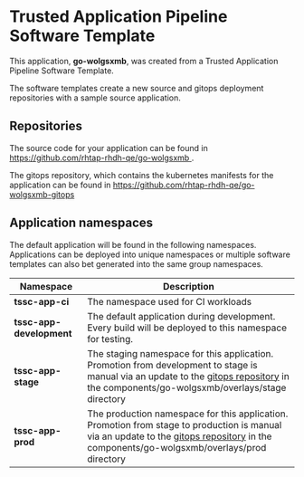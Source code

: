 # Trusted Application Pipeline Software Template

This application, **go-wolgsxmb**, was created from a Trusted Application Pipeline Software Template.

The software templates create a new source and gitops deployment repositories with a sample source application. 

## Repositories

The source code for your application can be found in [https://github.com/rhtap-rhdh-qe/go-wolgsxmb ](https://github.com/rhtap-rhdh-qe/go-wolgsxmb ).
 
The gitops repository, which contains the kubernetes manifests for the application can be found in 
[https://github.com/rhtap-rhdh-qe/go-wolgsxmb-gitops ](https://github.com/rhtap-rhdh-qe/go-wolgsxmb-gitops ) 

## Application namespaces 

The default application will be found in the following namespaces. Applications can be deployed into unique namespaces or multiple software templates can also bet generated into the same group namespaces.  

|  Namespace   |  Description   |  
| -------- | -------- |
| **tssc-app-ci** | The namespace used for CI workloads |
| **tssc-app-development** | The default application during development. Every build will be deployed to this namespace for testing. |
| **tssc-app-stage** | The staging namespace for this application. Promotion from development to stage is manual via an update to the [gitops repository](https://github.com/rhtap-rhdh-qe/go-wolgsxmb-gitops ) in the components/go-wolgsxmb/overlays/stage directory |
| **tssc-app-prod** | The production namespace for this application. Promotion from stage to production is manual via an update to the [gitops repository](https://github.com/rhtap-rhdh-qe/go-wolgsxmb-gitops ) in the components/go-wolgsxmb/overlays/prod directory |